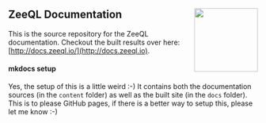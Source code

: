 <h2>ZeeQL Documentation
  <img src="http://zeezide.com/img/ZeeQLIcon1024-QL.svg"
       align="right" width="128" height="128" />
</h2>

This is the source repository for the ZeeQL documentation.
Checkout the built results over here:
[http://docs.zeeql.io/](http://docs.zeeql.io).

#### mkdocs setup

Yes, the setup of this is a little weird :-) It contains both the
documentation sources (in the `content` folder) as well as the
built site (in the `docs` folder).
This is to please GitHub pages, if there is a better way to setup this,
please let me know :-)
